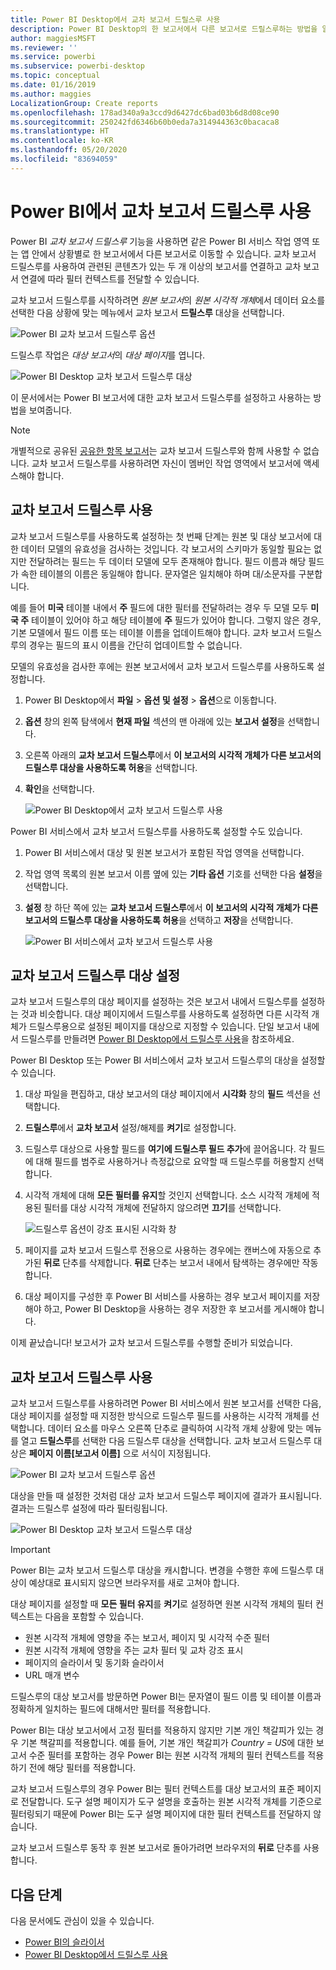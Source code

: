 ```yaml
---
title: Power BI Desktop에서 교차 보고서 드릴스루 사용
description: Power BI Desktop의 한 보고서에서 다른 보고서로 드릴스루하는 방법을 알아봅니다.
author: maggiesMSFT
ms.reviewer: ''
ms.service: powerbi
ms.subservice: powerbi-desktop
ms.topic: conceptual
ms.date: 01/16/2019
ms.author: maggies
LocalizationGroup: Create reports
ms.openlocfilehash: 178ad340a9a3ccd9d6427dc6bad03b6d8d08ce90
ms.sourcegitcommit: 250242fd6346b60b0eda7a314944363c0bacaca8
ms.translationtype: HT
ms.contentlocale: ko-KR
ms.lasthandoff: 05/20/2020
ms.locfileid: "83694059"
---
```

# <a name="use-cross-report-drillthrough-in-power-bi"></a>Power BI에서 교차 보고서 드릴스루 사용

Power BI *교차 보고서 드릴스루* 기능을 사용하면 같은 Power BI 서비스 작업 영역 또는 앱 안에서 상황별로 한 보고서에서 다른 보고서로 이동할 수 있습니다. 교차 보고서 드릴스루를 사용하여 관련된 콘텐츠가 있는 두 개 이상의 보고서를 연결하고 교차 보고서 연결에 따라 필터 컨텍스트를 전달할 수 있습니다. 

교차 보고서 드릴스루를 시작하려면 *원본 보고서*의 *원본 시각적 개체*에서 데이터 요소를 선택한 다음 상황에 맞는 메뉴에서 교차 보고서 **드릴스루** 대상을 선택합니다. 

![Power BI 교차 보고서 드릴스루 옵션](media/desktop-cross-report-drill-through/cross-report-drill-through-01.png)

드릴스루 작업은 *대상 보고서*의 *대상 페이지*를 엽니다. 

![Power BI Desktop 교차 보고서 드릴스루 대상](media/desktop-cross-report-drill-through/cross-report-drill-through-01a.png)

이 문서에서는 Power BI 보고서에 대한 교차 보고서 드릴스루를 설정하고 사용하는 방법을 보여줍니다.

> [!NOTE]
> 개별적으로 공유된 [공유한 항목 보고서](../collaborate-share/service-share-dashboards.md#share-a-dashboard-or-report)는 교차 보고서 드릴스루와 함께 사용할 수 없습니다. 교차 보고서 드릴스루를 사용하려면 자신이 멤버인 작업 영역에서 보고서에 액세스해야 합니다.

## <a name="enable-cross-report-drillthrough"></a>교차 보고서 드릴스루 사용

교차 보고서 드릴스루를 사용하도록 설정하는 첫 번째 단계는 원본 및 대상 보고서에 대한 데이터 모델의 유효성을 검사하는 것입니다. 각 보고서의 스키마가 동일할 필요는 없지만 전달하려는 필드는 두 데이터 모델에 모두 존재해야 합니다. 필드 이름과 해당 필드가 속한 테이블의 이름은 동일해야 합니다. 문자열은 일치해야 하며 대/소문자를 구분합니다.

예를 들어 **미국** 테이블 내에서 **주** 필드에 대한 필터를 전달하려는 경우 두 모델 모두 **미국 주** 테이블이 있어야 하고 해당 테이블에 **주** 필드가 있어야 합니다. 그렇지 않은 경우, 기본 모델에서 필드 이름 또는 테이블 이름을 업데이트해야 합니다. 교차 보고서 드릴스루의 경우는 필드의 표시 이름을 간단히 업데이트할 수 없습니다.

모델의 유효성을 검사한 후에는 원본 보고서에서 교차 보고서 드릴스루를 사용하도록 설정합니다. 

1. Power BI Desktop에서 **파일** > **옵션 및 설정** > **옵션**으로 이동합니다. 
1. **옵션** 창의 왼쪽 탐색에서 **현재 파일** 섹션의 맨 아래에 있는 **보고서 설정**을 선택합니다. 
1. 오른쪽 아래의 **교차 보고서 드릴스루**에서 **이 보고서의 시각적 개체가 다른 보고서의 드릴스루 대상을 사용하도록 허용**을 선택합니다. 
1. **확인**을 선택합니다. 
   
   ![Power BI Desktop에서 교차 보고서 드릴스루 사용](media/desktop-cross-report-drill-through/cross-report-drill-through-02.png)

Power BI 서비스에서 교차 보고서 드릴스루를 사용하도록 설정할 수도 있습니다.
1. Power BI 서비스에서 대상 및 원본 보고서가 포함된 작업 영역을 선택합니다.
1. 작업 영역 목록의 원본 보고서 이름 옆에 있는 **기타 옵션** 기호를 선택한 다음 **설정**을 선택합니다. 
1. **설정** 창 하단 쪽에 있는 **교차 보고서 드릴스루**에서 **이 보고서의 시각적 개체가 다른 보고서의 드릴스루 대상을 사용하도록 허용**을 선택하고 **저장**을 선택합니다.
   
   ![Power BI 서비스에서 교차 보고서 드릴스루 사용](media/desktop-cross-report-drill-through/cross-report-drill-through-02a.png)

## <a name="set-up-a-cross-report-drillthrough-target"></a>교차 보고서 드릴스루 대상 설정

교차 보고서 드릴스루의 대상 페이지를 설정하는 것은 보고서 내에서 드릴스루를 설정하는 것과 비슷합니다. 대상 페이지에서 드릴스루를 사용하도록 설정하면 다른 시각적 개체가 드릴스루용으로 설정된 페이지를 대상으로 지정할 수 있습니다. 단일 보고서 내에서 드릴스루를 만들려면 [Power BI Desktop에서 드릴스루 사용](desktop-drillthrough.md)을 참조하세요.

Power BI Desktop 또는 Power BI 서비스에서 교차 보고서 드릴스루의 대상을 설정할 수 있습니다. 
1. 대상 파일을 편집하고, 대상 보고서의 대상 페이지에서 **시각화** 창의 **필드** 섹션을 선택합니다. 
1. **드릴스루**에서 **교차 보고서** 설정/해제를 **켜기**로 설정합니다. 
1. 드릴스루 대상으로 사용할 필드를 **여기에 드릴스루 필드 추가**에 끌어옵니다. 각 필드에 대해 필드를 범주로 사용하거나 측정값으로 요약할 때 드릴스루를 허용할지 선택합니다. 
1. 시각적 개체에 대해 **모든 필터를 유지**할 것인지 선택합니다. 소스 시각적 개체에 적용된 필터를 대상 시각적 개체에 전달하지 않으려면 **끄기**를 선택합니다.
   
   ![드릴스루 옵션이 강조 표시된 시각화 창](media/desktop-cross-report-drill-through/cross-report-drill-through-03.png)
   
1. 페이지를 교차 보고서 드릴스루 전용으로 사용하는 경우에는 캔버스에 자동으로 추가된 **뒤로** 단추를 삭제합니다. **뒤로** 단추는 보고서 내에서 탐색하는 경우에만 작동합니다. 
1. 대상 페이지를 구성한 후 Power BI 서비스를 사용하는 경우 보고서 페이지를 저장해야 하고, Power BI Desktop을 사용하는 경우 저장한 후 보고서를 게시해야 합니다.

이제 끝났습니다! 보고서가 교차 보고서 드릴스루를 수행할 준비가 되었습니다. 

## <a name="use-cross-report-drillthrough"></a>교차 보고서 드릴스루 사용

교차 보고서 드릴스루를 사용하려면 Power BI 서비스에서 원본 보고서를 선택한 다음, 대상 페이지를 설정할 때 지정한 방식으로 드릴스루 필드를 사용하는 시각적 개체를 선택합니다. 데이터 요소를 마우스 오른쪽 단추로 클릭하여 시각적 개체 상황에 맞는 메뉴를 열고 **드릴스루**를 선택한 다음 드릴스루 대상을 선택합니다. 교차 보고서 드릴스루 대상은 **페이지 이름[보고서 이름]** 으로 서식이 지정됩니다.

![Power BI 교차 보고서 드릴스루 옵션](media/desktop-cross-report-drill-through/cross-report-drill-through-01.png)

대상을 만들 때 설정한 것처럼 대상 교차 보고서 드릴스루 페이지에 결과가 표시됩니다. 결과는 드릴스루 설정에 따라 필터링됩니다.

![Power BI Desktop 교차 보고서 드릴스루 대상](media/desktop-cross-report-drill-through/cross-report-drill-through-01a.png)

> [!IMPORTANT]
> Power BI는 교차 보고서 드릴스루 대상을 캐시합니다. 변경을 수행한 후에 드릴스루 대상이 예상대로 표시되지 않으면 브라우저를 새로 고쳐야 합니다. 

대상 페이지를 설정할 때 **모든 필터 유지**를 **켜기**로 설정하면 원본 시각적 개체의 필터 컨텍스트는 다음을 포함할 수 있습니다. 

- 원본 시각적 개체에 영향을 주는 보고서, 페이지 및 시각적 수준 필터 
- 원본 시각적 개체에 영향을 주는 교차 필터 및 교차 강조 표시 
- 페이지의 슬라이서 및 동기화 슬라이서
- URL 매개 변수

드릴스루의 대상 보고서를 방문하면 Power BI는 문자열이 필드 이름 및 테이블 이름과 정확하게 일치하는 필드에 대해서만 필터를 적용합니다. 

Power BI는 대상 보고서에서 고정 필터를 적용하지 않지만 기본 개인 책갈피가 있는 경우 기본 책갈피를 적용합니다. 예를 들어, 기본 개인 책갈피가 *Country = US*에 대한 보고서 수준 필터를 포함하는 경우 Power BI는 원본 시각적 개체의 필터 컨텍스트를 적용하기 전에 해당 필터를 적용합니다. 

교차 보고서 드릴스루의 경우 Power BI는 필터 컨텍스트를 대상 보고서의 표준 페이지로 전달합니다. 도구 설명 페이지가 도구 설명을 호출하는 원본 시각적 개체를 기준으로 필터링되기 때문에 Power BI는 도구 설명 페이지에 대한 필터 컨텍스트를 전달하지 않습니다.

교차 보고서 드릴스루 동작 후 원본 보고서로 돌아가려면 브라우저의 **뒤로** 단추를 사용합니다. 

## <a name="next-steps"></a>다음 단계

다음 문서에도 관심이 있을 수 있습니다.

- [Power BI의 슬라이서](../visuals/power-bi-visualization-slicers.md)
- [Power BI Desktop에서 드릴스루 사용](desktop-drillthrough.md)
